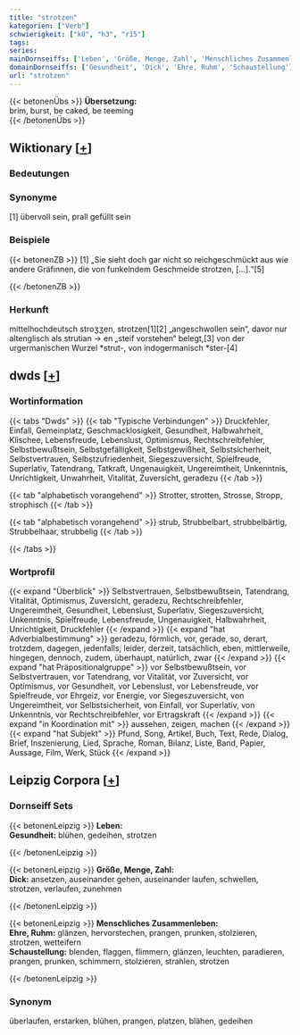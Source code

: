 ```yaml
---
title: "strotzen"
kategorien: ["Verb"]
schwierigkeit: ["k0", "h3", "r15"]
tags:
series:
mainDornseiffs: ['Leben', 'Größe, Menge, Zahl', 'Menschliches Zusammenleben']
domainDornseiffs: ['Gesundheit', 'Dick', 'Ehre, Ruhm', 'Schaustellung']
url: "strotzen"
---
```


{{< betonenÜbs >}}
**Übersetzung:**  
brim, burst, be caked, be teeming  
{{< /betonenÜbs >}}

## Wiktionary [[+](https://de.wiktionary.org/wiki/strotzen)]

### Bedeutungen

### Synonyme
[1] übervoll sein, prall gefüllt sein  

### Beispiele
{{< betonenZB >}}
[1] „Sie sieht doch gar nicht so reichgeschmückt aus wie andere Gräfinnen, die von funkelndem Geschmeide strotzen, […].“[5]  

{{< /betonenZB >}}
### Herkunft
mittelhochdeutsch stroʒʒen, strotzen[1][2] „angeschwollen sein“, davor nur altenglisch als strutian → en „steif vorstehen“ belegt,[3] von der urgermanischen Wurzel *strut-, von indogermanisch *ster-[4]  



## dwds [[+](https://www.dwds.de/wb/strotzen)]

### Wortinformation
{{< tabs "Dwds" >}}
{{< tab "Typische Verbindungen" >}}
Druckfehler, Einfall, Gemeinplatz, Geschmacklosigkeit, Gesundheit, Halbwahrheit, Klischee, Lebensfreude, Lebenslust, Optimismus, Rechtschreibfehler, Selbstbewußtsein, Selbstgefälligkeit, Selbstgewißheit, Selbstsicherheit, Selbstvertrauen, Selbstzufriedenheit, Siegeszuversicht, Spielfreude, Superlativ, Tatendrang, Tatkraft, Ungenauigkeit, Ungereimtheit, Unkenntnis, Unrichtigkeit, Unwahrheit, Vitalität, Zuversicht, geradezu
{{< /tab >}}

{{< tab "alphabetisch vorangehend" >}}
Strotter, strotten, Strosse, Stropp, strophisch
{{< /tab >}}

{{< tab "alphabetisch vorangehend" >}}
strub, Strubbelbart, strubbelbärtig, Strubbelhaar, strubbelig
{{< /tab >}}

{{< /tabs >}}

### Wortprofil
{{< expand "Überblick" >}} Selbstvertrauen, Selbstbewußtsein, Tatendrang, Vitalität, Optimismus, Zuversicht, geradezu, Rechtschreibfehler, Ungereimtheit, Gesundheit, Lebenslust, Superlativ, Siegeszuversicht, Unkenntnis, Spielfreude, Lebensfreude, Ungenauigkeit, Halbwahrheit, Unrichtigkeit, Druckfehler {{< /expand >}}
{{< expand "hat Adverbialbestimmung" >}} geradezu, förmlich, vor, gerade, so, derart, trotzdem, dagegen, jedenfalls, leider, derzeit, tatsächlich, eben, mittlerweile, hingegen, dennoch, zudem, überhaupt, natürlich, zwar {{< /expand >}}
{{< expand "hat Präpositionalgruppe" >}} vor Selbstbewußtsein, vor Selbstvertrauen, vor Tatendrang, vor Vitalität, vor Zuversicht, vor Optimismus, vor Gesundheit, vor Lebenslust, vor Lebensfreude, vor Spielfreude, vor Ehrgeiz, vor Energie, vor Siegeszuversicht, von Ungereimtheit, vor Selbstsicherheit, von Einfall, vor Superlativ, von Unkenntnis, vor Rechtschreibfehler, vor Ertragskraft {{< /expand >}}
{{< expand "in Koordination mit" >}} aussehen, zeigen, machen {{< /expand >}}
{{< expand "hat Subjekt" >}} Pfund, Song, Artikel, Buch, Text, Rede, Dialog, Brief, Inszenierung, Lied, Sprache, Roman, Bilanz, Liste, Band, Papier, Aussage, Film, Werk, Stück {{< /expand >}}

## Leipzig Corpora [[+](https://corpora.uni-leipzig.de/en/res?word=strotzen&corpusId=deu_newscrawl-public_2018)]

### Dornseiff Sets
{{< betonenLeipzig >}}
**Leben:**  
**Gesundheit:** blühen, gedeihen, strotzen  

{{< /betonenLeipzig >}}


{{< betonenLeipzig >}}
**Größe, Menge, Zahl:**  
**Dick:** ansetzen, auseinander gehen, auseinander laufen, schwellen, strotzen, verlaufen, zunehmen  

{{< /betonenLeipzig >}}


{{< betonenLeipzig >}}
**Menschliches Zusammenleben:**  
**Ehre, Ruhm:** glänzen, hervorstechen, prangen, prunken, stolzieren, strotzen, wetteifern  
**Schaustellung:** blenden, flaggen, flimmern, glänzen, leuchten, paradieren, prangen, prunken, schimmern, stolzieren, strahlen, strotzen  

{{< /betonenLeipzig >}}

### Synonym
überlaufen, erstarken, blühen, prangen, platzen, blähen, gedeihen

